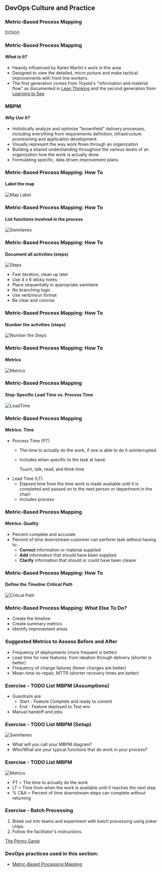 <!-- .slide: data-background-image="images/RH_NewBrand_Background.png" -->
## DevOps Culture and Practice <!-- {_class="course-title"} -->
### Metric-Based Process Mapping <!-- {_class="title-color"} -->
DO500 <!-- {_class="title-color"} -->



### Metric-Based Process Mapping
#### _What is It?_
* Heavily influenced by Karen Martin's work in this area
* Designed to view the detailed, micro picture and make tactical improvements with front line workers.
* The first generation comes from Toyota's "information and material flow"
as documented in [Lean Thinking](https://rht-labs.github.io/practice-library/practices/vsm-and-mbpm/#footnote-1)
and the second generation from [Learning to See](https://rht-labs.github.io/practice-library/practices/vsm-and-mbpm/#footnote-2).



### MBPM
#### _Why Use It?_
* Holistically analyze and optimize "brownfield" delivery processes, including everything from requirements definition, infrastructure provisioning and application development.
* Visually represent the way work flows through an organization
* Building a shared understanding throughout the various levels of an organization
how the work is actually done.
* Formulating specific, data driven improvement plans.



### Metric-Based Process Mapping: How To
#### Label the map
![Map Label](images/vsm/mbpmstep1.png)



### Metric-Based Process Mapping: How To
#### List functions involved in the process
![Swimlanes](images/vsm/mbpmstep2.png)



### Metric-Based Process Mapping: How To
#### Document all activities (steps)
![Steps](images/vsm/mbpmstep3.png) <!-- {_class="inline-image"} -->
* Fast iteration, clean up later
* Use 4 x 6 sticky notes
* Place sequentially in appropriate swimlane
* No branching logic
* Use verb/noun format
* Be clear and concise



### Metric-Based Process Mapping: How To
#### Number the activities (steps)
![Number the Steps](images/vsm/mbpmstep4.png)



### Metric-Based Process Mapping: How To
#### Metrics
![Metrics](images/vsm/mbpmstep5.png)



### Metric-Based Process Mapping
#### Step-Specific Lead Time vs. Process Time
![LeadTime](images/vsm/leadtime.png)



### Metric-Based Process Mapping
#### Metrics: Time
* Process Time (PT)
  * The time to actually do the work, if one is able to do it uninterrupted
  * Includes when specific to the task at hand:

    Touch, talk, read, and think time
* Lead Time (LT)
  * Elapsed time from the time work is made available until it is completed
  and passed on to the next person or department in the chain
  * Includes process



### Metric-Based Process Mapping
#### Metrics: Quality
* Percent complete and accurate
* Percent of time downstream customer can perform task without having to:
  * **Correct** information or material supplied
  * **Add** information that should have been supplied
  * **Clarify** information that should or could have been clearer



### Metric-Based Process Mapping: How To
#### Define the _Timeline Critical Path_
![Critical Path](images/vsm/mbpmstep6.png)



### Metric-Based Process Mapping: What Else To Do?
* Create the timeline
* Create summary metrics
* Identify improvement areas



### Suggested Metrics to Assess Before and After
* Frequency of deployments (more frequent is better)
* Lead time for new features: from ideation through delivery (shorter is better)
* Frequency of change failures (fewer changes are better)
* Mean-time-to-repair, MTTR (shorter recovery times are better)



### Exercise - TODO List MBPM (Assumptions)

* Guardrails are:
  * Start - Feature Complete and ready to commit
  * End - Feature deployed to Test env
* Manual handoff and jobs



### Exercise - TODO List MBPM (Setup)

![Swimlanes](images/vsm/mbpmstep2.png) <!-- {_class="inline-image"} -->
* What will you call your MBPM diagram?
* Who/What are your typical functions that do work in your process?



### Exercise - TODO List MBPM

![Metrics](images/vsm/mbpmstep5.png) <!-- {_class="inline-image"} -->
* PT = The time to actually do the work
* LT = Time from when the work is available until it reaches the next step
* % C&A = Percent of time downstream steps can complete without returning



### Exercise - Batch Processing
1. Break out into teams and experiment with batch processing using poker chips.
2. Follow the facilitator's instructions.

[The Penny Game](https://www.leanagiletraining.com/better-agile/agile-penny-game-rules/)



<!-- .slide: data-background-image="images/chef-background.png", class="white-style" -->
### DevOps practices used in this section:
- [Metric-Based Processing Mapping](https://openpracticelibrary.com/practice/vsm-and-mbpm/)
